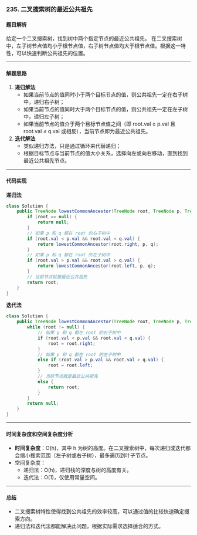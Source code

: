 ### **235. 二叉搜索树的最近公共祖先**

#### 题目解析

给定一个二叉搜索树，找到树中两个指定节点的最近公共祖先。
 在二叉搜索树中，左子树节点值均小于根节点值，右子树节点值均大于根节点值。根据这一特性，可以快速判断公共祖先的位置。

------

#### 解题思路

1. **递归解法**
   - 如果当前节点的值同时小于两个目标节点的值，则公共祖先一定在右子树中，递归右子树；
   - 如果当前节点的值同时大于两个目标节点的值，则公共祖先一定在左子树中，递归左子树；
   - 如果当前节点的值介于两个目标节点值之间（即 root.val ≥ p.val 且 root.val ≤ q.val 或相反），当前节点即为最近公共祖先。
2. **迭代解法**
   - 类似递归方法，只是通过循环来代替递归；
   - 根据目标节点与当前节点的值大小关系，选择向左或向右移动，直到找到最近公共祖先节点。

------

#### 代码实现

**递归法**

```java
class Solution {
    public TreeNode lowestCommonAncestor(TreeNode root, TreeNode p, TreeNode q) {
        if (root == null) {
            return null;
        }
        // 如果 p 和 q 都在 root 的右子树中
        if (root.val < p.val && root.val < q.val) {
            return lowestCommonAncestor(root.right, p, q);
        }
        // 如果 p 和 q 都在 root 的左子树中
        if (root.val > p.val && root.val > q.val) {
            return lowestCommonAncestor(root.left, p, q);
        }
        // 当前节点就是最近公共祖先
        return root;
    }
}
```

**迭代法**

```java
class Solution {
    public TreeNode lowestCommonAncestor(TreeNode root, TreeNode p, TreeNode q) {
        while (root != null) {
            // 如果 p 和 q 都在 root 的右子树中
            if (root.val < p.val && root.val < q.val) {
                root = root.right;
            }
            // 如果 p 和 q 都在 root 的左子树中
            else if (root.val > p.val && root.val > q.val) {
                root = root.left;
            }
            // 当前节点就是最近公共祖先
            else {
                return root;
            }
        }
        return null;
    }
}
```

------

#### 时间复杂度和空间复杂度分析

- **时间复杂度**：O(h)，其中 h 为树的高度。在二叉搜索树中，每次递归或迭代都会缩小搜索范围（左子树或右子树），最多遍历到叶子节点。
- 空间复杂度：
  - 递归法：O(h)，递归栈的深度与树的高度有关。
  - 迭代法：O(1)，仅使用常量空间。

------

#### 总结

- 二叉搜索树特性使得找到公共祖先的效率较高，可以通过值的比较快速确定搜索方向。
- 递归法和迭代法都能解决此问题，根据实际需求选择适合的方式。